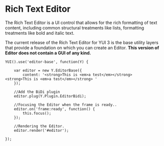 Rich Text Editor
================

The Rich Text Editor is a UI control that allows for the rich formatting of text content, including common structural treatments like lists, formatting treatments like bold and italic text.

The current release of the Rich Text Editor for YUI 3 is the base utility layers that provide a foundation on which you can create an Editor. **This version of Editor does not contain a GUI of any kind.**

    YUI().use('editor-base', function(Y) {

        var editor = new Y.EditorBase({
            content: '<strong>This is <em>a test</em></strong> <strong>This is <em>a test</em></strong> '
        });

        //Add the BiDi plugin
        editor.plug(Y.Plugin.EditorBidi);

        //Focusing the Editor when the frame is ready..
        editor.on('frame:ready', function() {
            this.focus();
        });

        //Rendering the Editor.
        editor.render('#editor');

    });
